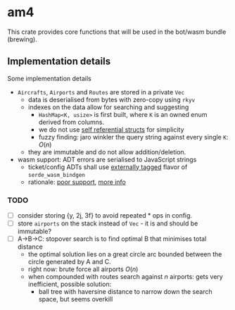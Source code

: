 # am4
This crate provides core functions that will be used in the bot/wasm bundle (brewing).

## Implementation details
Some implementation details
- `Aircrafts`, `Airports` and `Routes` are stored in a private `Vec`
  - data is deserialised from bytes with zero-copy using `rkyv`
  - indexes on the data allow for searching and suggesting
    - `HashMap<K, usize>` is first built, where `K` is an owned enum derived from columns.
    - we do not use [self referential structs](https://stackoverflow.com/questions/32300132/why-cant-i-store-a-value-and-a-reference-to-that-value-in-the-same-struct/32300133#32300133) for simplicity
    - fuzzy finding: jaro winkler the query string against every single `K`: $O(n)$
  - they are immutable and do not allow addition/deletion.
- wasm support: ADT errors are serialised to JavaScript strings
  - ticket/config ADTs shall use [externally tagged](https://serde.rs/enum-representations.html) flavor of `serde_wasm_bindgen`
  - rationale: [poor support](https://github.com/rustwasm/wasm-bindgen/issues/2407), [more info](https://flinect.com/blog/rust-wasm-with-typescript-serde)

### TODO
- [ ] consider storing {y, 2j, 3f} to avoid repeated * ops in config.
- [ ] store `airports` on the stack instead of `Vec` - it is and should be immutable?
- [ ] A->B->C: stopover search is to find optimal B that minimises total distance
  - the optimal solution lies on a great circle arc bounded between the circle generated by A and C.
  - right now: brute force all airports $O(n)$
  - when compounded with routes search against $n$ airports: gets very inefficient, possible solution:
    - ball tree with haversine distance to narrow down the search space, but seems overkill